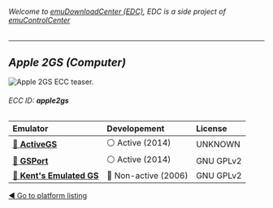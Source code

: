 ###### Welcome to [emuDownloadCenter (EDC)](https://github.com/PhoenixInteractiveNL/emuDownloadCenter/wiki/), EDC is a side project of [emuControlCenter](https://github.com/PhoenixInteractiveNL/emuControlCenter/wiki/)
***
## _Apple 2GS (Computer)_
![](https://raw.githubusercontent.com/wiki/PhoenixInteractiveNL/emuDownloadCenter/images_platform/ecc_apple2gs_teaser.png "Apple 2GS ECC teaser.")
###### ECC ID: **apple2gs**

| Emulator | Developement | License |
|:---------|:-------------|:--------|
| [:file_folder: **ActiveGS**](https://github.com/PhoenixInteractiveNL/emuDownloadCenter/wiki/Emulator-activegs#menu) | :white_circle: Active (2014) | UNKNOWN |
| [:file_folder: **GSPort**](https://github.com/PhoenixInteractiveNL/emuDownloadCenter/wiki/Emulator-gsport#menu) | :white_circle: Active (2014) | GNU GPLv2 |
| [:file_folder: **Kent's Emulated GS**](https://github.com/PhoenixInteractiveNL/emuDownloadCenter/wiki/Emulator-kegs#menu) | :red_circle: Non-active (2006) | GNU GPLv2 |

[:arrow_backward: Go to platform listing](https://github.com/PhoenixInteractiveNL/emuDownloadCenter/wiki/EDC-Platform-List)
